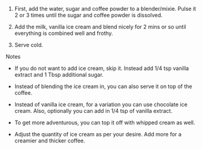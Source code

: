 1. First, add the water, sugar and coffee powder to a blender/mixie. Pulse it 2 or 3 times until the sugar and coffee powder is dissolved.

2. Add the milk, vanilla ice cream and blend nicely for 2 mins or so until everything is combined well and frothy.

3. Serve cold.


Notes
- If you do not want to add ice cream, skip it. Instead add 1/4 tsp vanilla extract and 1 Tbsp additional sugar.

- Instead of blending the ice cream in, you can also serve it on top of the coffee.

- Instead of vanilla ice cream, for a variation you can use chocolate ice cream. Also, optionally you can add in 1/4 tsp of vanilla extract.

- To get more adventurous, you can top it off with whipped cream as well.

- Adjust the quantity of ice cream as per your desire. Add more for a creamier and thicker coffee.